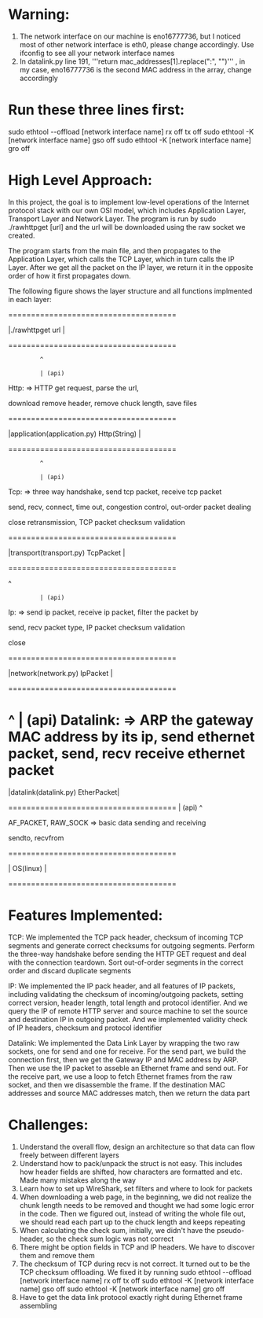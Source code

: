 # Warning:
1. The network interface on our machine is eno16777736, but I noticed most of other network interface is eth0,
 please change accordingly. Use ifconfig to see all your network interface names
2. In datalink.py line 191,
'''return mac_addresses[1].replace(":", "")'''
, in my case, eno16777736 is the second MAC address in the array, change accordingly

# Run these three lines first:
 sudo ethtool --offload [network interface name] rx off tx off
 sudo ethtool -K [network interface name] gso off
 sudo ethtool -K [network interface name] gro off

# High Level Approach:
In this project, the goal is to implement low-level operations of the Internet protocol stack with our own OSI model,
 which includes Application Layer, Transport Layer and Network Layer. The program is run by
sudo ./rawhttpget [url]
and the url will be downloaded using the raw socket we created.

The program starts from the main file, and then propagates to the Application Layer, which calls the TCP Layer, which
 in turn calls the IP Layer. After we get all the packet on the IP layer, we return it in the opposite order of how it
 first propagates down.

The following figure shows the layer structure and all functions implmented in each layer:

=====================================

|./rawhttpget url                   |

=====================================

             ^

             | (api)

Http:                    => HTTP get request, parse the url, 

download                   remove header, remove chuck length, save files

=====================================

|application(application.py) Http(String)  |

=====================================

             ^

             | (api)

Tcp:    	          => three way handshake, send tcp packet, receive tcp packet

send, recv, connect,    time out, congestion control, out-order packet dealing

close                       retransmission, TCP packet checksum validation

=====================================

|transport(transport.py) TcpPacket  |    

=====================================

^

             | (api)

Ip:                => send ip packet, receive ip packet, filter the packet by 

send, recv                  packet type, IP packet checksum validation

close

=====================================

|network(network.py)     IpPacket   |

=====================================

^
             | (api)
Datalink:          => ARP the gateway MAC address by its ip, send ethernet packet,
send, recv                  receive ethernet packet
=====================================

|datalink(datalink.py)   EtherPacket|

=====================================
             | (api)
^

AF_PACKET, RAW_SOCK      => basic data sending and receiving

sendto, recvfrom

=====================================

|  OS(linux)	            |

=====================================

# Features Implemented:
TCP:
We implemented the TCP pack header, checksum of incoming TCP segments and generate correct checksums for outgoing
 segments. Perform the three-way handshake before sending the HTTP GET request and deal with the connection teardown.
 Sort out-of-order segments in the correct order and discard duplicate segments

IP:
We implemented the IP pack header, and all features of IP packets, including validating the checksum of
 incoming/outgoing packets, setting correct version, header length, total length and protocol identifier. And we query
 the IP of remote HTTP server and source machine to set the source and destination IP in outgoing packet. And we
 implemented validity check of IP headers, checksum and protocol identifier

Datalink:
We implemented the Data Link Layer by wrapping the two raw sockets, one for send and one for receive. For the send part,
 we build the connection first, then we get the Gateway IP and MAC address by ARP. Then we use the IP packet to asseble
 an Ethernet frame and send out. For the receive part, we use a loop to fetch Ethernet frames from the raw socket, and
 then we disassemble the frame. If the destination MAC addresses and source MAC addresses match, then we return the
 data part

# Challenges:
1. Understand the overall flow, design an architecture so that data can flow freely between different layers
2. Understand how to pack/unpack the struct is not easy. This includes how header fields are shifted, how characters
 are formatted and etc. Made many mistakes along the way
3. Learn how to set up WireShark, set filters and where to look for packets
4. When downloading a web page, in the beginning, we did not realize the chunk length needs to be removed and thought
 we had some logic error in the code. Then we figured out, instead of writing the whole file out, we should read each
 part up to the chuck length and keeps repeating
5. When calculating the check sum, initially, we didn't have the pseudo-header, so the check sum logic was not correct
6. There might be option fields in TCP and IP headers. We have to discover them and remove them
7. The checksum of TCP during recv is not correct. It turned out to be the TCP checksum offloading. We fixed it by running
 sudo ethtool --offload [network interface name] rx off tx off
 sudo ethtool -K [network interface name] gso off
 sudo ethtool -K [network interface name] gro off
8. Have to get the data link protocol exactly right during Ethernet frame assembling
